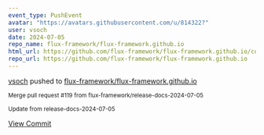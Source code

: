 ```yaml
---
event_type: PushEvent
avatar: "https://avatars.githubusercontent.com/u/814322?"
user: vsoch
date: 2024-07-05
repo_name: flux-framework/flux-framework.github.io
html_url: https://github.com/flux-framework/flux-framework.github.io/commit/279428819de4f8ac07a82ce6429b049b6ac7d9fd
repo_url: https://github.com/flux-framework/flux-framework.github.io
---
```


<a href='https://github.com/vsoch' target='_blank'>vsoch</a> pushed to <a href='https://github.com/flux-framework/flux-framework.github.io' target='_blank'>flux-framework/flux-framework.github.io</a>

<small>Merge pull request #119 from flux-framework/release-docs-2024-07-05

Update from release-docs-2024-07-05</small>

<a href='https://github.com/flux-framework/flux-framework.github.io/commit/279428819de4f8ac07a82ce6429b049b6ac7d9fd' target='_blank'>View Commit</a>
